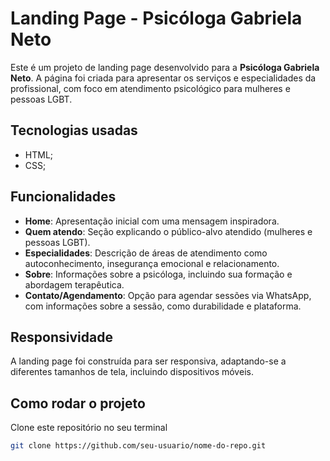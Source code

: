 # Landing Page - Psicóloga Gabriela Neto

Este é um projeto de landing page desenvolvido para a **Psicóloga Gabriela Neto**. A página foi criada para apresentar os serviços e especialidades da profissional, com foco em atendimento psicológico para mulheres e pessoas LGBT. 

## Tecnologias usadas

- HTML;
- CSS;

## Funcionalidades

- **Home**: Apresentação inicial com uma mensagem inspiradora.
- **Quem atendo**: Seção explicando o público-alvo atendido (mulheres e pessoas LGBT).
- **Especialidades**: Descrição de áreas de atendimento como autoconhecimento, insegurança emocional e relacionamento.
- **Sobre**: Informações sobre a psicóloga, incluindo sua formação e abordagem terapêutica.
- **Contato/Agendamento**: Opção para agendar sessões via WhatsApp, com informações sobre a sessão, como durabilidade e plataforma.

## Responsividade

A landing page foi construída para ser responsiva, adaptando-se a diferentes tamanhos de tela, incluindo dispositivos móveis.

## Como rodar o projeto

Clone este repositório no seu terminal 
   ```bash
   git clone https://github.com/seu-usuario/nome-do-repo.git
